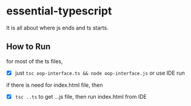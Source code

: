 # essential-typescript

It is all about where js ends and ts starts.

## How to Run

for most of the ts files,

- [x] just `tsc oop-interface.ts && node oop-interface.js` or use IDE run 

if there is need for index.html file, then

-[x] `tsc ..ts` to get ...js file, then run index.html from IDE
